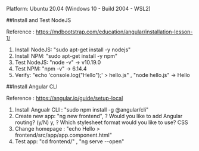 Platform: Ubuntu 20.04 (Windows 10 - Build 2004 - WSL2)

##Install and Test NodeJS

Reference : https://mdbootstrap.com/education/angular/installation-lesson-1/  

1. Install NodeJS: "sudo apt-get install -y nodejs"
2. Install NPM: "sudo apt-get install -y npm"
3. Test NodeJS: "node -v" -> v10.19.0
4. Test NPM: "npm -v" -> 6.14.4
5. Verify: "echo 'console.log("Hello");' > hello.js" , "node hello.js" -> Hello

##Install Angular CLI

Reference : https://angular.io/guide/setup-local  

1. Install Angualr CLI : "sudo npm install -g @angular/cli"
2. Create new app: "ng new frontend", ? Would you like to add Angular routing? (y/N) y, ? Which stylesheet format would you like to use? CSS
3. Change homepage : "echo Hello > frontend/src/app/app.component.html"
4. Test app: "cd frontend/" , "ng serve --open"
